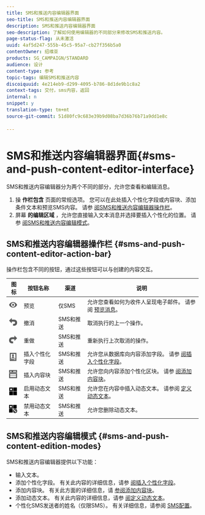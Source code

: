 ```yaml
---
title: SMS和推送内容编辑器界面
seo-title: SMS和推送内容编辑器界面
description: SMS和推送内容编辑器界面
seo-description: 了解如何使用编辑器的不同部分来修改SMS和推送内容。
page-status-flag: 从未激活
uuid: 4af5d247-555b-45c5-95a7-cb27f356b5a0
contentOwner: 绍维亚
products: SG_CAMPAIGN/STANDARD
audience: 设计
content-type: 参考
topic-tags: 编辑SMS和推送内容
discoiquuid: 4e214eb9-d299-4095-b786-8d1de9b1c8a2
context-tags: 交付，sms内容，返回
internal: n
snippet: y
translation-type: tm+mt
source-git-commit: 51d80fc9c683e39b9d08ba7d36b76b71a9dd1e8c

---
```



# SMS和推送内容编辑器界面{#sms-and-push-content-editor-interface}

SMS和推送内容编辑器分为两个不同的部分，允许您查看和编辑消息。

1. 操 **作栏包含** 页面的常规选项。 您可以在此处插入个性化字段或内容块、添加条件文本和预览SMS内容。 请参 [阅SMS和推送内容编辑器操作栏](#sms-and-push-content-editor-action-bar)。
1. 屏幕 **的编辑区域** ，允许您直接输入文本消息并选择要插入个性化的位置。 请参 [阅SMS和推送内容编辑模式](#sms-and-push-content-edition-modes)。

## SMS和推送内容编辑器操作栏 {#sms-and-push-content-editor-action-bar}

操作栏包含不同的按钮，通过这些按钮可以与创建的内容交互。

<table> 
 <thead> 
  <tr> 
   <th> 图标<br /> </th> 
   <th> 按钮名称<br /> </th> 
   <th> 渠道<br /> </th> 
   <th> 说明<br /> </th> 
  </tr> 
 </thead> 
 <tbody> 
  <tr> 
   <td> <img height="21px" src="assets/viewon_darkgrey-24px.png" /> <br /> </td> 
   <td> <span class="uicontrol">预览</span><br /> </td> 
   <td> 仅SMS<br /> </td> 
   <td> 允许您查看如何为收件人呈现电子邮件。 请参阅 <a href="../../sending/using/previewing-messages.md">预览消息</a>。<br /> </td> 
  </tr> 
  <tr> 
   <td> <img height="21px" src="assets/undo_darkgrey-24px.png" /> <br /> </td> 
   <td> <span class="uicontrol">撤消</span><br /> </td> 
   <td> SMS和推送<br /> </td> 
   <td> 取消执行的上一个操作。<br /> </td> 
  </tr> 
  <tr> 
   <td> <img height="21px" src="assets/redo_darkgrey-24px.png" /> <br /> </td> 
   <td> <span class="uicontrol">重做</span><br /> </td> 
   <td> SMS和推送<br /> </td> 
   <td> 重新执行上次取消的操作。<br /> </td> 
  </tr> 
  <tr> 
   <td> <img height="21px" src="assets/personalization_field_darkgrey-24px.png" /> <br /> </td> 
   <td> <span class="uicontrol">插入个性化字段</span><br /> </td> 
   <td> SMS和推送<br /> </td> 
   <td> 允许您从数据库向内容添加字段。 请参 <a href="../../designing/using/personalization.md#inserting-a-personalization-field" target="_blank">阅插入个性化字段</a>。<br /> </td> 
  </tr> 
  <tr> 
   <td> <img height="21px" src="assets/personalization_block_darkgrey-24px.png" /> <br /> </td> 
   <td> <span class="uicontrol">插入内容块</span><br /> </td> 
   <td> SMS和推送<br /> </td> 
   <td> 允许您向内容添加个性化区块。 请参 <a href="../../designing/using/personalization.md#adding-a-content-block" target="_blank">阅添加内容块</a>。<br /> </td> 
  </tr> 
  <tr> 
   <td> <img height="21px" src="assets/dynamiccontent_24px.png" /> <br /> </td> 
   <td> <span class="uicontrol">启用动态文本</span><br /> </td> 
   <td> SMS和推送<br /> </td> 
   <td> 允许您在内容中插入动态文本。 请参阅 <a href="../../channels/using/defining-dynamic-text.md" target="_blank">定义动态文本</a>。<br /> </td> 
  </tr> 
  <tr> 
   <td> <img height="21px" src="assets/dynamiccontentdisable_24px.png" /> <br /> </td> 
   <td> <span class="uicontrol">禁用动态文本</span><br /> </td> 
   <td> SMS和推送<br /> </td> 
   <td> 允许您删除动态文本。<br /> </td> 
  </tr> 
 </tbody> 
</table>

## SMS和推送内容编辑模式 {#sms-and-push-content-edition-modes}

SMS和推送内容编辑器提供以下功能：

* 输入文本。
* 添加个性化字段。 有关此内容的详细信息，请参 [阅插入个性化字段](../../designing/using/personalization.md#inserting-a-personalization-field)。
* 添加内容块。 有关此方面的详细信息，请 [参阅添加内容块](../../designing/using/personalization.md#adding-a-content-block)。
* 添加动态文本。 有关此内容的详细信息，请参 [阅定义动态文本](../../channels/using/defining-dynamic-text.md)。
* 个性化SMS发送者的姓名（仅限SMS）。 有关详细信息，请参阅 [SMS配置](../../administration/using/configuring-sms-channel.md#configuring-sms-properties)。

